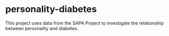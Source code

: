 # personality-diabetes
This project uses data from the SAPA Project to investigate the relationship between personality and diabetes.
